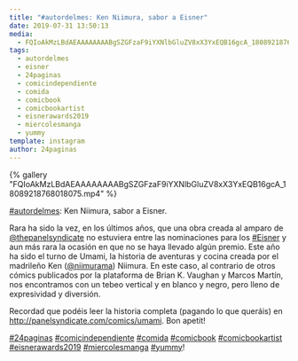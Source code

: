 ```yaml
---
title: "#autordelmes: Ken Niimura, sabor a Eisner"
date: 2019-07-31 13:50:13
media: 
  - FQIoAkMzLBdAEAAAAAAAABgSZGFzaF9iYXNlbGluZV8xX3YxEQB16gcA_18089218768018075.mp4
tags: 
  - autordelmes
  - eisner
  - 24paginas
  - comicindependiente
  - comida
  - comicbook
  - comicbookartist
  - eisnerawards2019
  - miercolesmanga
  - yummy
template: instagram
author: 24paginas
---
```


{% gallery "FQIoAkMzLBdAEAAAAAAAABgSZGFzaF9iYXNlbGluZV8xX3YxEQB16gcA_18089218768018075.mp4" %}

[#autordelmes](/tags/autordelmes): Ken Niimura, sabor a Eisner.

Rara ha sido la vez, en los últimos años, que una obra creada al amparo de [@thepanelsyndicate](https://instagram.com/thepanelsyndicate) no estuviera entre las nominaciones para los [#Eisner](/tags/eisner) y aun más rara la ocasión en que no se haya llevado algún premio.
Este año ha sido el turno de Umami, la historia de aventuras y cocina creada por el madrileño Ken ([@niimurama](https://instagram.com/niimurama)) Niimura. En este caso, al contrario de otros cómics publicados por la plataforma de Brian K. Vaughan y Marcos Martín, nos encontramos con un tebeo vertical y en blanco y negro, pero lleno de expresividad y diversión.

Recordad que podéis leer la historia completa (pagando lo que queráis) en <http://panelsyndicate.com/comics/umami>. Bon apetit!

[#24paginas](/tags/24paginas) [#comicindependiente](/tags/comicindependiente) [#comida](/tags/comida) [#comicbook](/tags/comicbook) [#comicbookartist](/tags/comicbookartist) [#eisnerawards2019](/tags/eisnerawards2019) [#miercolesmanga](/tags/miercolesmanga) [#yummy](/tags/yummy)!
